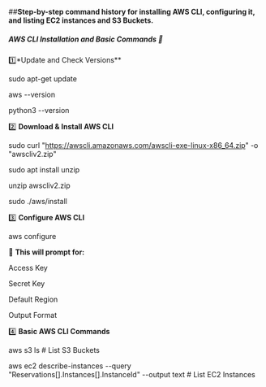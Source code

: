 ##**Step-by-step command history for installing AWS CLI, configuring it, and listing EC2 instances and S3 Buckets.**
##### AWS CLI Installation and Basic Commands 🚀  

1️⃣*Update and Check Versions**

sudo apt-get update

aws --version

python3 --version

2️⃣ **Download & Install AWS CLI**

sudo curl "https://awscli.amazonaws.com/awscli-exe-linux-x86_64.zip" -o "awscliv2.zip"

sudo apt install unzip

unzip awscliv2.zip

sudo ./aws/install

3️⃣ **Configure AWS CLI**

aws configure

🔹 **This will prompt for:**

Access Key

Secret Key

Default Region

Output Format


4️⃣ **Basic AWS CLI Commands**

aws s3 ls                 # List S3 Buckets

aws ec2 describe-instances --query "Reservations[].Instances[].InstanceId" --output text                     # List EC2 Instances
